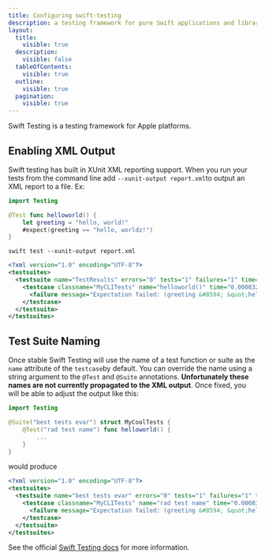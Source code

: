 ```yaml
---
title: Configuring swift-testing
description: a testing framework for pure Swift applications and libraries.
layout:
  title:
    visible: true
  description:
    visible: false
  tableOfContents:
    visible: true
  outline:
    visible: true
  pagination:
    visible: true
---
```


Swift Testing is a testing framework for Apple platforms.

## Enabling XML Output
Swift testing has built in XUnit XML reporting support. When you run your tests from the command line add `--xunit-output report.xml`to output an XML report to a file. Ex:

```swift
import Testing

@Test func helloworld() {
    let greeting = "hello, world!"
    #expect(greeting == "hello, worldz!")
}
```
```shell
swift test --xunit-output report.xml
```
```xml
<?xml version="1.0" encoding="UTF-8"?>
<testsuites>
  <testsuite name="TestResults" errors="0" tests="1" failures="1" time="0.001664833">
    <testcase classname="MyCLITests" name="helloworld()" time="0.000832083">
      <failure message="Expectation failed: (greeting &#8594; &quot;hello, world!&quot;) == &quot;hello, worldz!&quot;" />
    </testcase>
  </testsuite>
</testsuites>

```


## Test Suite Naming

Once stable Swift Testing will use the name of a test function or suite as the `name` attribute  of the `testcase`by default. You can override the name using a string argument to the `@Test` and `@Suite` annotations. **Unfortunately these names are not currently propagated to the XML output**. Once fixed, you will be able to adjust the output like this:

```swift
import Testing

@Suite("best tests evar") struct MyCoolTests {
    @Test("rad test name") func helloworld() {
        ...
    }
}
```
would produce

```xml
<?xml version="1.0" encoding="UTF-8"?>
<testsuites>
  <testsuite name="best tests evar" errors="0" tests="1" failures="1" time="0.001664833">
    <testcase classname="MyCLITests" name="rad test name" time="0.000832083">
      <failure message="Expectation failed: (greeting &#8594; &quot;hello, world!&quot;) == &quot;hello, worldz!&quot;" />
    </testcase>
  </testsuite>
</testsuites>
```


See the official [Swift Testing docs](https://swiftpackageindex.com/apple/swift-testing/main/documentation/testing/definingtests) for more information.







